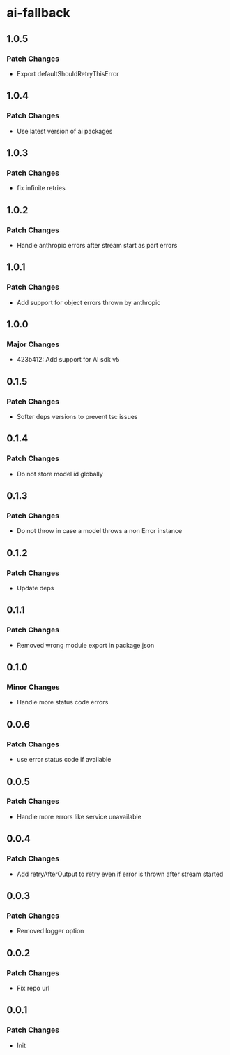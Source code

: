 # ai-fallback

## 1.0.5

### Patch Changes

-   Export defaultShouldRetryThisError

## 1.0.4

### Patch Changes

-   Use latest version of ai packages

## 1.0.3

### Patch Changes

-   fix infinite retries

## 1.0.2

### Patch Changes

-   Handle anthropic errors after stream start as part errors

## 1.0.1

### Patch Changes

-   Add support for object errors thrown by anthropic

## 1.0.0

### Major Changes

-   423b412: Add support for AI sdk v5

## 0.1.5

### Patch Changes

-   Softer deps versions to prevent tsc issues

## 0.1.4

### Patch Changes

-   Do not store model id globally

## 0.1.3

### Patch Changes

-   Do not throw in case a model throws a non Error instance

## 0.1.2

### Patch Changes

-   Update deps

## 0.1.1

### Patch Changes

-   Removed wrong module export in package.json

## 0.1.0

### Minor Changes

-   Handle more status code errors

## 0.0.6

### Patch Changes

-   use error status code if available

## 0.0.5

### Patch Changes

-   Handle more errors like service unavailable

## 0.0.4

### Patch Changes

-   Add retryAfterOutput to retry even if error is thrown after stream started

## 0.0.3

### Patch Changes

-   Removed logger option

## 0.0.2

### Patch Changes

-   Fix repo url

## 0.0.1

### Patch Changes

-   Init
